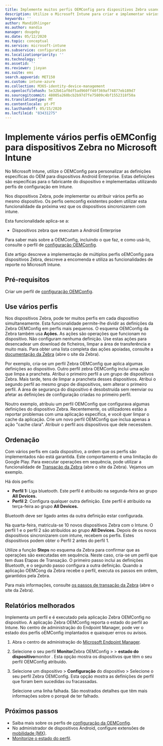 ```yaml
---
title: Implemente muitos perfis OEMConfig para dispositivos Zebra usando o Microsoft Intune - Azure [ Microsoft Docs
description: Utilize o Microsoft Intune para criar e implementar vários perfis de configuração de dispositivos OEMConfig em dispositivos Zebra que executam o Android Enterprise. Use as ações e passos da Zebra para encomendar os seus perfis.
keywords: ''
author: MandiOhlinger
ms.author: mandia
manager: dougeby
ms.date: 05/12/2020
ms.topic: conceptual
ms.service: microsoft-intune
ms.subservice: configuration
ms.localizationpriority: ''
ms.technology: ''
ms.assetid: ''
ms.reviewer: jieyan
ms.suite: ems
search.appverid: MET150
ms.custom: intune-azure
ms.collection: M365-identity-device-management
ms.openlocfilehash: 5e32b61af0df5ad960ff40f369af74877eb189d7
ms.sourcegitcommit: 48005a260bcb2b97d7fe75809c4bf1552318f50a
ms.translationtype: MT
ms.contentlocale: pt-PT
ms.lasthandoff: 05/15/2020
ms.locfileid: "83431275"
---
```

# <a name="deploy-multiple-oemconfig-profiles-to-zebra-devices-in-microsoft-intune"></a>Implemente vários perfis oEMConfig para dispositivos Zebra no Microsoft Intune

No Microsoft Intune, utilize o OEMConfig para personalizar as definições específicas do OEM para dispositivos Android Enterprise. Estas definições são específicas para o fabricante do dispositivo e implementadas utilizando perfis de configuração em Intune.

Nos dispositivos Zebra, pode implementar ou atribuir vários perfis ao mesmo dispositivo. Os perfis oemconfig existentes podem utilizar esta funcionalidade da próxima vez que os dispositivos sincronizarem com intune.

Esta funcionalidade aplica-se a:

- Dispositivos zebra que executam a Android Enterprise

Para saber mais sobre a OEMConfig, incluindo o que faz, e como usá-lo, consulte o perfil de [configuração OEMConfig](android-oem-configuration-overview.md).

Este artigo descreve a implementação de múltiplos perfis oEMConfig para dispositivos Zebra, descreve a encomenda e utiliza as funcionalidades de reporte no Microsoft Intune.

## <a name="prerequisites"></a>Pré-requisitos

Criar um perfil de [configuração OEMConfig](android-oem-configuration-overview.md).

## <a name="use-multiple-profiles"></a>Use vários perfis

Nos dispositivos Zebra, pode ter muitos perfis em cada dispositivo simultaneamente. Esta funcionalidade permite-lhe dividir as definições da Zebra OEMConfig em perfis mais pequenos. O esquema OEMConfig da Zebra também usa **Ações.** As ações são operações que funcionam no dispositivo. Não configuram nenhuma definição. Use estas ações para desencadear um download de ficheiros, limpar a área de transferência e muito mais. Para obter uma lista completa das ações apoiadas, consulte a [documentação da Zebra](https://techdocs.zebra.com/oemconfig/10-0/about/) (abre o site da Zebra).

Por exemplo, cria-se um perfil Zebra OEMConfig que aplica algumas definições ao dispositivo. Outro perfil zebra OEMConfig inclui uma ação que limpa a prancheta. Atribui o primeiro perfil a um grupo de dispositivos Zebra. Mais tarde, tens de limpar a prancheta desses dispositivos. Atribui o segundo perfil ao mesmo grupo de dispositivos, sem alterar o primeiro perfil. A área de segurança do dispositivo é desobstruída sem reenviar ou afetar as definições de configuração criadas no primeiro perfil.

Noutro exemplo, atribuiu um perfil OEMConfig que configurava algumas definições do dispositivo Zebra. Recentemente, os utilizadores estão a reportar problemas com uma aplicação específica, e você quer limpar o cache da aplicação. Crie um novo perfil OEMConfig que inclua apenas a ação "cache clara". Atribuir o perfil aos dispositivos que dele necessitem.

## <a name="ordering"></a>Ordenação

Com vários perfis em cada dispositivo, a ordem que os perfis são implementados não está garantida. Este comportamento é uma limitação do Google Play. Para executar operações em sequência, pode utilizar a funcionalidade de [Transação da Zebra](https://techdocs.zebra.com/oemconfig/9-1/mc/) (abre o site da Zebra). Vejamos um exemplo.

Há dois perfis:

- **Perfil 1:** Liga bluetooth. Este perfil é atribuído na segunda-feira ao grupo **All Devices.**
- **Perfil 2**: Configura qualquer outra definição. Este perfil é atribuído na terça-feira ao grupo **All Devices.**

Bluetooth deve ser ligado antes da outra definição estar configurada.

Na quarta-feira, matricula-se 10 novos dispositivos Zebra com o Intune. O perfil 1 e o perfil 2 são atribuídos ao grupo **All Devices.** Depois de os novos dispositivos sincronizarem com intune, recebem os perfis. Estes dispositivos podem obter o Perfil 2 antes do perfil 1.

Utilize a função **Steps** no esquema da Zebra para confirmar que as operações são executadas em sequência. Neste caso, cria-se um perfil que tem duas Etapas de Transação. O primeiro passo inclui as definições Bluetooth, e o segundo passo configura a outra definição. Quando a aplicação OEMCong da Zebra recebe o perfil, executa os passos em ordem, garantidos pela Zebra.

Para mais informações, consulte [os passos de transação da Zebra](https://techdocs.zebra.com/oemconfig/9-1/mc/) (abre o site da Zebra).

## <a name="enhanced-reporting"></a>Relatórios melhorados

Implementa um perfil e é executado pela aplicação Zebra OEMConfig no dispositivo. A aplicação Zebra OEMConfig reporta o estado do perfil ao Intune. No centro de administração do Endpoint Manager, pode ver o estado dos perfis oEMConfig implantados e quaisquer erros ou avisos.

1. Abra o centro de administração do [Microsoft Endpoint Manager](https://go.microsoft.com/fwlink/?linkid=2109431).
2. Selecione o seu perfil **Monitor**Zebra OEMConfig >  >  **estado do dispositivo**monitor . Esta opção mostra os dispositivos que têm o seu perfil OEMConfig atribuído.
3. Selecione um dispositivo > **Configuração** do dispositivo > Selecione o seu perfil Zebra OEMConfig. Esta opção mostra as definições de perfil que foram bem sucedidas ou fracassadas.

    Selecione uma linha falhada. São mostrados detalhes que têm mais informações sobre o porquê de ter falhado.

## <a name="next-steps"></a>Próximos passos

- Saiba mais sobre os perfis de [configuração da OEMConfig](android-oem-configuration-overview.md).
- No administrador de dispositivos Android, configure extensões de [mobilidade (MX)](android-zebra-mx-overview.md).
- [Monitorize o estado do perfil](device-profile-monitor.md).

